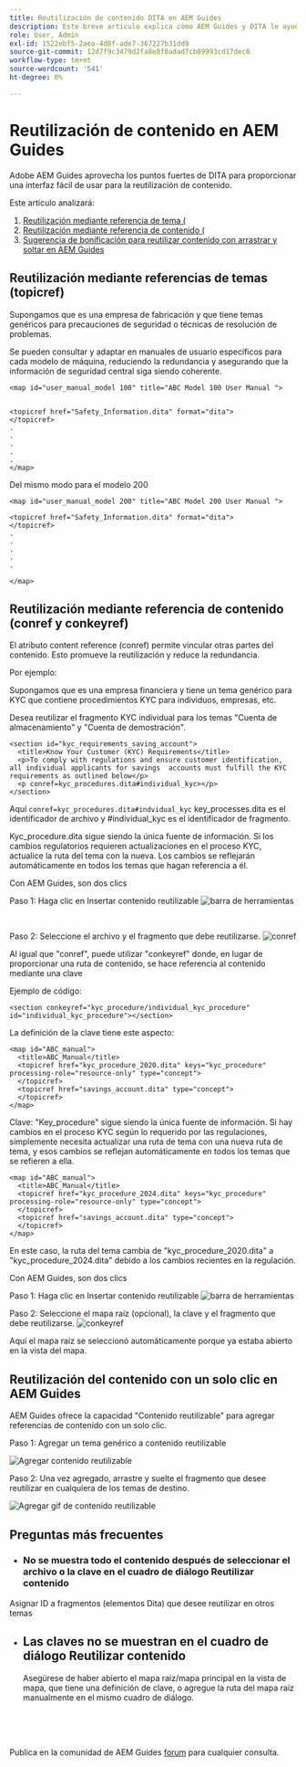 ```yaml
---
title: Reutilización de contenido DITA en AEM Guides
description: Este breve artículo explica cómo AEM Guides y DITA le ayudan a ahorrar tiempo y esfuerzo al utilizar la reutilización de contenido
role: User, Admin
exl-id: 1522ebf5-2aea-4d8f-ade7-367227b31dd9
source-git-commit: 12d7f9c3479d2fa8e8f0adad7cb89993cd17dec0
workflow-type: tm+mt
source-wordcount: '541'
ht-degree: 0%

---
```


# Reutilización de contenido en AEM Guides

Adobe AEM Guides aprovecha los puntos fuertes de DITA para proporcionar una interfaz fácil de usar para la reutilización de contenido.

Este artículo analizará:

1. [Reutilización mediante referencia de tema (](#reusability-using-topic-referencestopicref)
2. [Reutilización mediante referencia de contenido (](#reusability-using-content-reference-conref--conkeyref)
3. [Sugerencia de bonificación para reutilizar contenido con arrastrar y soltar en AEM Guides](#reuse-content-with-a-single-click-in-aem-guides)

## Reutilización mediante referencias de temas (topicref)



Supongamos que es una empresa de fabricación y que tiene temas genéricos para precauciones de seguridad o técnicas de resolución de problemas.

Se pueden consultar y adaptar en manuales de usuario específicos para cada modelo de máquina, reduciendo la redundancia y asegurando que la información de seguridad central siga siendo coherente.

```
<map id="user_manual_model 100" title="ABC Model 100 User Manual ">


<topicref href="Safety_Information.dita" format="dita">
</topicref>
.
.
.
.
.
</map>
```


Del mismo modo para el modelo 200

```
<map id="user_manual_model 200" title="ABC Model 200 User Manual ">

<topicref href="Safety_Information.dita" format="dita">
</topicref>
.
.
.
.
.
  
</map>
```

## Reutilización mediante referencia de contenido (conref y conkeyref)

El atributo content reference (conref) permite vincular otras partes del contenido. Esto promueve la reutilización y reduce la redundancia.

Por ejemplo:

Supongamos que es una empresa financiera y tiene un tema genérico para KYC que contiene procedimientos KYC para individuos, empresas, etc.

Desea reutilizar el fragmento KYC individual para los temas &quot;Cuenta de almacenamiento&quot; y &quot;Cuenta de demostración&quot;.

```
<section id="kyc_requirements_saving_account">
  <title>Know Your Customer (KYC) Requirements</title>
  <p>To comply with regulations and ensure customer identification, all individual applicants for savings  accounts must fulfill the KYC requirements as outlined below</p>
  <p conref=kyc_procedures.dita#individual_kyc></p>
</section>
```

Aquí `conref=kyc_procedures.dita#indvidual_kyc` key_processes.dita es el identificador de archivo y #individual_kyc es el identificador de fragmento.

Kyc_procedure.dita sigue siendo la única fuente de información. Si los cambios regulatorios requieren actualizaciones en el proceso KYC, actualice la ruta del tema con la nueva. Los cambios se reflejarán automáticamente en todos los temas que hagan referencia a él.

Con AEM Guides, son dos clics

Paso 1: Haga clic en Insertar contenido reutilizable
![barra de herramientas](../../assets/publishing/content-reusability_image1.png)

<br>

Paso 2: Seleccione el archivo y el fragmento que debe reutilizarse.
![conref](../../assets/publishing/content-reusability_image2.png)

Al igual que &quot;conref&quot;, puede utilizar &quot;conkeyref&quot; donde, en lugar de proporcionar una ruta de contenido, se hace referencia al contenido mediante una clave

Ejemplo de código:

```
<section conkeyref="kyc_procedure/individual_kyc_procedure" id="individual_kyc_procedure"></section>
```

La definición de la clave tiene este aspecto:

```
<map id="ABC_manual">
  <title>ABC_Manual</title>
  <topicref href="kyc_procedure_2020.dita" keys="kyc_procedure" processing-role="resource-only" type="concept">
  </topicref>
  <topicref href="savings_account.dita" type="concept">
  </topicref>
</map>
```

Clave: &quot;Key_procedure&quot; sigue siendo la única fuente de información. Si hay cambios en el proceso KYC según lo requerido por las regulaciones, simplemente necesita actualizar una ruta de tema con una nueva ruta de tema, y esos cambios se reflejan automáticamente en todos los temas que se refieren a ella.

```
<map id="ABC_manual">
  <title>ABC_Manual</title>
  <topicref href="kyc_procedure_2024.dita" keys="kyc_procedure" processing-role="resource-only" type="concept">
  </topicref>
  <topicref href="savings_account.dita" type="concept">
  </topicref>
</map>
```

En este caso, la ruta del tema cambia de &quot;kyc_procedure_2020.dita&quot; a &quot;kyc_procedure_2024.dita&quot; debido a los cambios recientes en la regulación.

Con AEM Guides, son dos clics

Paso 1: Haga clic en Insertar contenido reutilizable
![barra de herramientas](../../assets/publishing/content-reusability_image1.png)

Paso 2: Seleccione el mapa raíz (opcional), la clave y el fragmento que debe reutilizarse.
![conkeyref](../../assets/publishing/content-reusability_image3.png)

Aquí el mapa raíz se seleccionó automáticamente porque ya estaba abierto en la vista del mapa.


## Reutilización del contenido con un solo clic en AEM Guides

AEM Guides ofrece la capacidad &quot;Contenido reutilizable&quot; para agregar referencias de contenido con un solo clic.

Paso 1: Agregar un tema genérico a contenido reutilizable

![Agregar contenido reutilizable](../../assets/publishing/content-reusability_image4.png)

Paso 2: Una vez agregado, arrastre y suelte el fragmento que desee reutilizar en cualquiera de los temas de destino.

![Agregar gif de contenido reutilizable](../../assets/publishing/content-reusability_image5.gif)



## Preguntas más frecuentes

- ### No se muestra todo el contenido después de seleccionar el archivo o la clave en el cuadro de diálogo Reutilizar contenido

Asignar ID a fragmentos (elementos Dita) que desee reutilizar en otros temas

- ## Las claves no se muestran en el cuadro de diálogo Reutilizar contenido

  Asegúrese de haber abierto el mapa raíz/mapa principal en la vista de mapa, que tiene una definición de clave, o agregue la ruta del mapa raíz manualmente en el mismo cuadro de diálogo.


<br>
<br>
<br>


Publica en la comunidad de AEM Guides [forum](https://experienceleaguecommunities.adobe.com/t5/experience-manager-guides/ct-p/aem-xml-documentation) para cualquier consulta.
